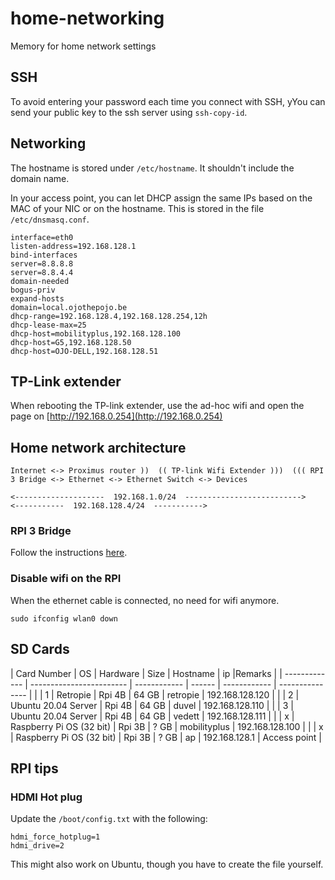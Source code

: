 # home-networking
Memory for home network settings

## SSH

To avoid entering your password each time you connect with SSH, yYou can send your public key to the ssh server using ``ssh-copy-id``.



## Networking

The hostname is stored under ``/etc/hostname``. It shouldn't include the domain name.

In your access point, you can let DHCP assign the same IPs based on the MAC of your NIC or on the hostname. This is stored in the file ``/etc/dnsmasq.conf``. 

````
interface=eth0
listen-address=192.168.128.1
bind-interfaces
server=8.8.8.8
server=8.8.4.4
domain-needed
bogus-priv
expand-hosts
domain=local.ojothepojo.be
dhcp-range=192.168.128.4,192.168.128.254,12h
dhcp-lease-max=25
dhcp-host=mobilityplus,192.168.128.100
dhcp-host=G5,192.168.128.50
dhcp-host=OJO-DELL,192.168.128.51
````


## TP-Link extender

When rebooting the TP-link extender, use the ad-hoc wifi and open the page on [http://192.168.0.254](http://192.168.0.254)


## Home network architecture

````
Internet <-> Proximus router ))  (( TP-link Wifi Extender )))  ((( RPI 3 Bridge <-> Ethernet <-> Ethernet Switch <-> Devices

<--------------------  192.168.1.0/24  -------------------------->              <-----------  192.168.128.4/24  ----------->
````

### RPI 3 Bridge

Follow the instructions [here](https://www.maketecheasier.com/turn-raspberry-pi-into-wi-fi-bridge).

### Disable wifi on the RPI
When the ethernet cable is connected, no need for wifi anymore. 
````
sudo ifconfig wlan0 down
````

## SD Cards


| Card Number   | OS                       | Hardware     | Size   | Hostname     | ip              |Remarks       |
| ------------- | ------------------------ | ------------ | ------ | ------------ | --------------- |              |
| 1             | Retropie                 | Rpi 4B       | 64 GB  | retropie     | 192.168.128.120 |              |
| 2             | Ubuntu 20.04 Server      | Rpi 4B       | 64 GB  | duvel        | 192.168.128.110 |              |
| 3             | Ubuntu 20.04 Server      | Rpi 4B       | 64 GB  | vedett       | 192.168.128.111 |              |
| x             | Raspberry Pi OS (32 bit) | Rpi 3B       | ?  GB  | mobilityplus | 192.168.128.100 |              |
| x             | Raspberry Pi OS (32 bit) | Rpi 3B       | ?  GB  | ap           | 192.168.128.1   | Access point |


## RPI tips

### HDMI Hot plug

Update the ``/boot/config.txt`` with the following: 
````
hdmi_force_hotplug=1
hdmi_drive=2
````
This might also work on Ubuntu, though you have to create the file yourself. 
